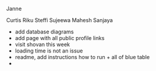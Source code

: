 Janne

Curtis
Riku
Steffi
Sujeewa
Mahesh
Sanjaya


- add database diagrams
- add page with all public profile links
- visit shovan this week
- loading time is not an issue
- readme, add instructions how to run + all of blue table
- 



